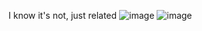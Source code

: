I know it's not, just related
![image](https://github.com/xiaziawsl/Open-Source-Software-Girls-/blob/main/image/%E6%9C%AA%E6%A0%87%E9%A2%98-32.png)
![image](https://github.com/xiaziawsl/Open-Source-Software-Girls-/blob/main/image/33.2.png)
